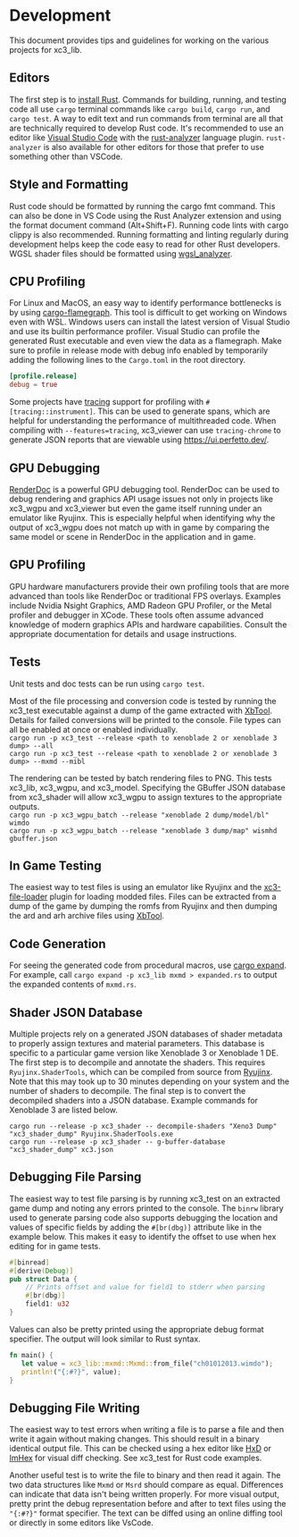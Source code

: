 # Development
This document provides tips and guidelines for working on the various projects for xc3_lib.

## Editors
The first step is to [install Rust](https://www.rust-lang.org/tools/install). 
Commands for building, running, and testing code all use `cargo` terminal commands like `cargo build`, `cargo run`, and `cargo test`.
A way to edit text and run commands from terminal are all that are technically required to develop Rust code. 
It's recommended to use an editor like [Visual Studio Code](https://code.visualstudio.com/) with the [rust-analyzer](https://rust-analyzer.github.io/) language plugin.
`rust-analyzer` is also available for other editors for those that prefer to use something other than VSCode.

## Style and Formatting
Rust code should be formatted by running the cargo fmt command. This can also be done in VS Code using the Rust Analyzer extension and using the format document command (Alt+Shift+F). Running code lints with cargo clippy is also recommended. Running formatting and linting regularly during development helps keep the code easy to read for other Rust developers. WGSL shader files should be formatted using [wgsl_analyzer](https://github.com/wgsl-analyzer/wgsl-analyzer).

## CPU Profiling
For Linux and MacOS, an easy way to identify performance bottlenecks is by using [cargo-flamegraph](https://github.com/flamegraph-rs/flamegraph).
This tool is difficult to get working on Windows even with WSL. Windows users can install the latest version of Visual Studio and use its builtin performance profiler. 
Visual Studio can profile the generated Rust executable and even view the data as a flamegraph. 
Make sure to profile in release mode with debug info enabled by temporarily adding the following lines to the `Cargo.toml` in the root directory.
```toml
[profile.release]
debug = true
```

Some projects have [tracing](https://github.com/tokio-rs/tracing) support for profiling with `#[tracing::instrument]`. This can be used to generate spans, which are helpful for understanding the performance of multithreaded code. When compiling with `--features=tracing`, xc3_viewer can use `tracing-chrome` to generate JSON reports that are viewable using https://ui.perfetto.dev/.

## GPU Debugging
[RenderDoc](https://renderdoc.org/) is a powerful GPU debugging tool. 
RenderDoc can be used to debug rendering and graphics API usage issues not only in projects like xc3_wgpu and xc3_viewer but even the game itself running under an emulator like Ryujinx. 
This is especially helpful when identifying why the output of xc3_wgpu does not match up with in game by comparing the same model or scene in RenderDoc in the application and in game.

## GPU Profiling
GPU hardware manufacturers provide their own profiling tools that are more advanced than tools like RenderDoc or traditional FPS overlays. 
Examples include Nvidia Nsight Graphics, AMD Radeon GPU Profiler, or the Metal profiler and debugger in XCode.
These tools often assume advanced knowledge of modern graphics APIs and hardware capabilities. 
Consult the appropriate documentation for details and usage instructions. 

## Tests
Unit tests and doc tests can be run using `cargo test`. 

Most of the file processing and conversion code is tested by running the xc3_test executable against a dump of the game extracted with [XbTool](https://github.com/AlexCSDev/XbTool/releases). Details for failed conversions will be printed to the console. File types can all be enabled at once or enabled individually.  
`cargo run -p xc3_test --release <path to xenoblade 2 or xenoblade 3 dump> --all`  
`cargo run -p xc3_test --release <path to xenoblade 2 or xenoblade 3 dump> --mxmd --mibl`

The rendering can be tested by batch rendering files to PNG. This tests xc3_lib, xc3_wgpu, and xc3_model. Specifying the GBuffer JSON database from xc3_shader will allow xc3_wgpu to assign textures to the appropriate outputs.  
`cargo run -p xc3_wgpu_batch --release "xenoblade 2 dump/model/bl" wimdo`  
`cargo run -p xc3_wgpu_batch --release "xenoblade 3 dump/map" wismhd gbuffer.json`  

## In Game Testing
The easiest way to test files is using an emulator like Ryujinx and the [xc3-file-loader](https://github.com/RoccoDev/xc3-file-loader) plugin for loading modded files. Files can be extracted from a dump of the game by dumping the romfs from Ryujinx and then dumping the ard and arh archive files using [XbTool](https://github.com/AlexCSDev/XbTool/releases).

## Code Generation
For seeing the generated code from procedural macros, use [cargo expand](https://github.com/dtolnay/cargo-expand). For example, call `cargo expand -p xc3_lib mxmd > expanded.rs` to output the expanded contents of `mxmd.rs`.

## Shader JSON Database
Multiple projects rely on a generated JSON databases of shader metadata to properly assign textures and material parameters. This database is specific to a particular game version like Xenoblade 3 or Xenoblade 1 DE. The first step is to decompile and annotate the shaders. This requires `Ryujinx.ShaderTools`, which can be compiled from source from [Ryujinx](https://github.com/Ryujinx/Ryujinx). Note that this may took up to 30 minutes depending on your system and the number of shaders to decompile. The final step is to convert the decompiled shaders into a JSON database. Example commands for Xenoblade 3 are listed below.  

`cargo run --release -p xc3_shader -- decompile-shaders "Xeno3 Dump" "xc3_shader_dump" Ryujinx.ShaderTools.exe`  
`cargo run --release -p xc3_shader -- g-buffer-database "xc3_shader_dump" xc3.json`

## Debugging File Parsing
The easiest way to test file parsing is by running xc3_test on an extracted game dump and noting any errors printed to the console. The `binrw` library used to generate parsing code also supports debugging the location and values of specific fields by adding the `#[br(dbg)]` attribute like in the example below. This makes it easy to identify the offset to use when hex editing for in game tests.

```rust
#[binread]
#[derive(Debug)]
pub struct Data {
    // Prints offset and value for field1 to stderr when parsing
    #[br(dbg)]
    field1: u32
}
```

Values can also be pretty printed using the appropriate debug format specifier. The output will look similar to Rust syntax.

```rust
fn main() {
   let value = xc3_lib::mxmd::Mxmd::from_file("ch01012013.wimdo");
   println!("{:#?}", value);
}
```

## Debugging File Writing
The easiest way to test errors when writing a file is to parse a file and then write it again without making changes. This should result in a binary identical output file. This can be checked using a hex editor like [HxD](https://mh-nexus.de/en/hxd/) or [ImHex](https://github.com/WerWolv/ImHex) for visual diff checking. See xc3_test for Rust code examples.

Another useful test is to write the file to binary and then read it again. The two data structures like `Mxmd` or `Msrd` should compare as equal. Differences can indicate that data isn't being written properly. For more visual output, pretty print the debug representation before and after to text files using the `"{:#?}"` format specifier. The text can be diffed using an online diffing tool or directly in some editors like VsCode.
